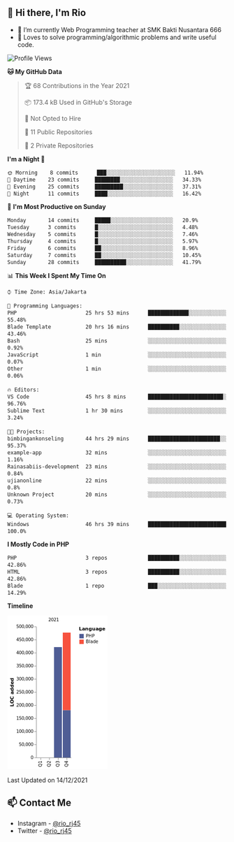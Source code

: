 ## 👋 Hi there, I'm Rio 

-  🔭 I’m currently Web Programming teacher at SMK Bakti Nusantara 666
-  💬 Loves to solve programming/algorithmic problems and write useful code.

<!--START_SECTION:waka-->
![Profile Views](http://img.shields.io/badge/Profile%20Views-2-blue)

**🐱 My GitHub Data** 

> 🏆 68 Contributions in the Year 2021
 > 
> 📦 173.4 kB Used in GitHub's Storage 
 > 
> 🚫 Not Opted to Hire
 > 
> 📜 11 Public Repositories 
 > 
> 🔑 2 Private Repositories  
 > 
**I'm a Night 🦉** 

```text
🌞 Morning    8 commits      ███░░░░░░░░░░░░░░░░░░░░░░   11.94% 
🌆 Daytime    23 commits     ████████░░░░░░░░░░░░░░░░░   34.33% 
🌃 Evening    25 commits     █████████░░░░░░░░░░░░░░░░   37.31% 
🌙 Night      11 commits     ████░░░░░░░░░░░░░░░░░░░░░   16.42%

```
📅 **I'm Most Productive on Sunday** 

```text
Monday       14 commits     █████░░░░░░░░░░░░░░░░░░░░   20.9% 
Tuesday      3 commits      █░░░░░░░░░░░░░░░░░░░░░░░░   4.48% 
Wednesday    5 commits      █░░░░░░░░░░░░░░░░░░░░░░░░   7.46% 
Thursday     4 commits      █░░░░░░░░░░░░░░░░░░░░░░░░   5.97% 
Friday       6 commits      ██░░░░░░░░░░░░░░░░░░░░░░░   8.96% 
Saturday     7 commits      ██░░░░░░░░░░░░░░░░░░░░░░░   10.45% 
Sunday       28 commits     ██████████░░░░░░░░░░░░░░░   41.79%

```


📊 **This Week I Spent My Time On** 

```text
⌚︎ Time Zone: Asia/Jakarta

💬 Programming Languages: 
PHP                      25 hrs 53 mins      █████████████░░░░░░░░░░░░   55.48% 
Blade Template           20 hrs 16 mins      ██████████░░░░░░░░░░░░░░░   43.46% 
Bash                     25 mins             ░░░░░░░░░░░░░░░░░░░░░░░░░   0.92% 
JavaScript               1 min               ░░░░░░░░░░░░░░░░░░░░░░░░░   0.07% 
Other                    1 min               ░░░░░░░░░░░░░░░░░░░░░░░░░   0.06%

🔥 Editors: 
VS Code                  45 hrs 8 mins       ████████████████████████░   96.76% 
Sublime Text             1 hr 30 mins        ░░░░░░░░░░░░░░░░░░░░░░░░░   3.24%

🐱‍💻 Projects: 
bimbingankonseling       44 hrs 29 mins      ███████████████████████░░   95.37% 
example-app              32 mins             ░░░░░░░░░░░░░░░░░░░░░░░░░   1.16% 
Rainasabiis-development  23 mins             ░░░░░░░░░░░░░░░░░░░░░░░░░   0.84% 
ujianonline              22 mins             ░░░░░░░░░░░░░░░░░░░░░░░░░   0.8% 
Unknown Project          20 mins             ░░░░░░░░░░░░░░░░░░░░░░░░░   0.73%

💻 Operating System: 
Windows                  46 hrs 39 mins      █████████████████████████   100.0%

```

**I Mostly Code in PHP** 

```text
PHP                      3 repos             ██████████░░░░░░░░░░░░░░░   42.86% 
HTML                     3 repos             ██████████░░░░░░░░░░░░░░░   42.86% 
Blade                    1 repo              ███░░░░░░░░░░░░░░░░░░░░░░   14.29%

```


**Timeline**

![Chart not found](https://raw.githubusercontent.com/neushepa/neushepa/main/charts/bar_graph.png) 


 Last Updated on 14/12/2021
<!--END_SECTION:waka-->

## 📫 Contact Me
- Instagram - [@rio_rj45](https://www.instagram.com/rio_rj45/)
- Twitter - [@rio_rj45](https://twitter.com/rio_rj45)
